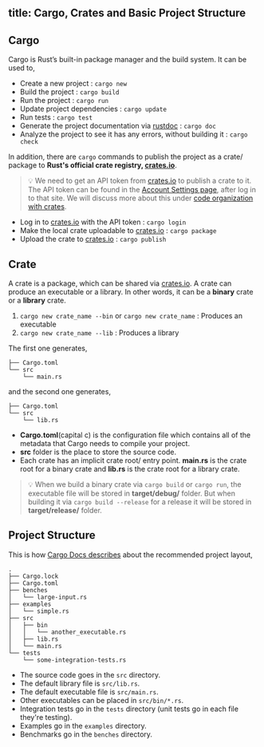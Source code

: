title: Cargo, Crates and Basic Project Structure
---

## Cargo

Cargo is Rust’s built-in package manager and the build system. It can be used to,

- Create a new project : `cargo new`
- Build the project : `cargo build`
- Run the project : `cargo run`  
- Update project dependencies : `cargo update`
- Run tests : `cargo test`  
- Generate the project documentation via [rustdoc](https://doc.rust-lang.org/stable/rustdoc/) : `cargo doc`
- Analyze the project to see it has any errors, without building it : `cargo check`

In addition, there are `cargo` commands to publish the project as a crate/ package to **Rust's official crate registry, [crates.io](https://crates.io/)**.

> 💡 We need to get an API token from [crates.io](https://crates.io/) to publish a crate to it. The API token can be found in the [Account Settings page](https://crates.io/me), after log in to that site. We will discuss more about this under [code organization with crates](https://learning-rust.github.io/docs/d4.crates.html#c-Using-crates-io).

- Log in to [crates.io](https://crates.io/) with the API token : `cargo login`
- Make the local crate uploadable to [crates.io](https://crates.io/) : `cargo package`
- Upload the crate to [crates.io](https://crates.io/) : `cargo publish`

## Crate

A crate is a package, which can be shared via [crates.io](https://crates.io/). A crate can produce an executable or a library. In other words, it can be a **binary** crate or a **library** crate.

01.  `cargo new crate_name --bin` or `cargo new crate_name` : Produces an executable
02.  `cargo new crate_name --lib` : Produces a library

The first one generates,

```
├── Cargo.toml
└── src
    └── main.rs
```

and the second one generates,

```
├── Cargo.toml
└── src
    └── lib.rs
```

* **Cargo.toml**\(capital c\) is the configuration file which contains all of the metadata that Cargo needs to compile your project.
* **src** folder is the place to store the source code.
* Each crate has an implicit crate root/ entry point. **main.rs** is the crate root for a binary crate and **lib.rs** is the crate root for a library crate.

> 💡 When we build a binary crate via `cargo build` or `cargo run`, the executable file will be stored in **target/debug/** folder. But when building it via `cargo build --release` for a release it will be stored in **target/release/** folder.

## Project Structure

This is how [Cargo Docs describes](https://doc.rust-lang.org/cargo/guide/project-layout.html) about the recommended project layout,

```
.
├── Cargo.lock
├── Cargo.toml
├── benches
│   └── large-input.rs
├── examples
│   └── simple.rs
├── src
│   ├── bin
│   │   └── another_executable.rs
│   ├── lib.rs
│   └── main.rs
└── tests
    └── some-integration-tests.rs
```

- The source code goes in the `src` directory.  
- The default library file is `src/lib.rs`.  
- The default executable file is `src/main.rs`.  
- Other executables can be placed in `src/bin/*.rs`.  
- Integration tests go in the `tests` directory \(unit tests go in each file they're testing\).  
- Examples go in the `examples` directory.  
- Benchmarks go in the `benches` directory.
